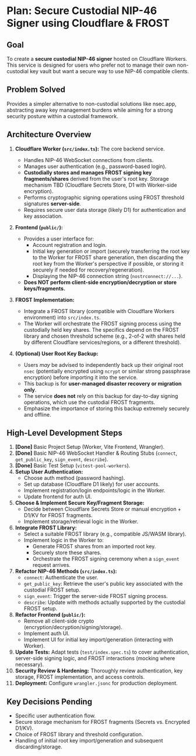 # Plan: Secure Custodial NIP-46 Signer using Cloudflare & FROST

## Goal

To create a **secure custodial NIP-46 signer** hosted on Cloudflare Workers. This service is designed for users who prefer not to manage their own non-custodial key vault but want a secure way to use NIP-46 compatible clients.

## Problem Solved

Provides a simpler alternative to non-custodial solutions like nsec.app, abstracting away key management burdens while aiming for a strong security posture within a custodial framework.

## Architecture Overview

1.  **Cloudflare Worker (`src/index.ts`):** The core backend service.
    *   Handles NIP-46 WebSocket connections from clients.
    *   Manages user authentication (e.g., password-based login).
    *   **Custodially stores and manages FROST signing key fragments/shares** derived from the user's root key. Storage mechanism TBD (Cloudflare Secrets Store, D1 with Worker-side encryption).
    *   Performs cryptographic signing operations using FROST threshold signatures **server-side**.
    *   Requires secure user data storage (likely D1) for authentication and key association.

2.  **Frontend (`public/`):**
    *   Provides a user interface for:
        *   Account registration and login.
        *   Initial key generation or import (securely transferring the root key to the Worker for FROST share generation, then discarding the root key from the Worker's perspective if possible, or storing it securely if needed for recovery/regeneration).
        *   Displaying the NIP-46 connection string (`nostrconnect://...`).
    *   **Does NOT perform client-side encryption/decryption or store keys/fragments.**

3.  **FROST Implementation:**
    *   Integrate a FROST library (compatible with Cloudflare Workers environment) into `src/index.ts`.
    *   The Worker will orchestrate the FROST signing process using the custodially held key shares. The specifics depend on the FROST library and chosen threshold scheme (e.g., 2-of-2 with shares held by different Cloudflare services/regions, or a different threshold).

4.  **(Optional) User Root Key Backup:**
    *   Users *may* be advised to independently back up their original root `nsec` (potentially encrypted using `ncrypt` or similar strong passphrase encryption) before importing it into the service.
    *   This backup is for **user-managed disaster recovery or migration only**.
    *   The service **does not** rely on this backup for day-to-day signing operations, which use the custodial FROST fragments.
    *   Emphasize the importance of storing this backup extremely securely and offline.

## High-Level Development Steps

1.  **[Done]** Basic Project Setup (Worker, Vite Frontend, Wrangler).
2.  **[Done]** Basic NIP-46 WebSocket Handler & Routing Stubs (`connect`, `get_public_key`, `sign_event`, `describe`).
3.  **[Done]** Basic Test Setup (`vitest-pool-workers`).
4.  **Setup User Authentication:**
    *   Choose auth method (password hashing).
    *   Set up database (Cloudflare D1 likely) for user accounts.
    *   Implement registration/login endpoints/logic in the Worker.
    *   Update frontend for auth UI.
5.  **Choose & Implement Secure Key/Fragment Storage:**
    *   Decide between Cloudflare Secrets Store or manual encryption + D1/KV for FROST fragments.
    *   Implement storage/retrieval logic in the Worker.
6.  **Integrate FROST Library:**
    *   Select a suitable FROST library (e.g., compatible JS/WASM library).
    *   Implement logic in the Worker to:
        *   Generate FROST shares from an imported root key.
        *   Securely store these shares.
        *   Orchestrate the FROST signing ceremony when a `sign_event` request arrives.
7.  **Refactor NIP-46 Methods (`src/index.ts`):**
    *   `connect`: Authenticate the user.
    *   `get_public_key`: Retrieve the user's public key associated with the custodial FROST setup.
    *   `sign_event`: Trigger the server-side FROST signing process.
    *   `describe`: Update with methods actually supported by the custodial FROST setup.
8.  **Refactor Frontend (`public/`):**
    *   Remove all client-side crypto (encryption/decryption/signing/storage).
    *   Implement auth UI.
    *   Implement UI for initial key import/generation (interacting with Worker).
9.  **Update Tests:** Adapt tests (`test/index.spec.ts`) to cover authentication, server-side signing logic, and FROST interactions (mocking where necessary).
10. **Security Review & Hardening:** Thoroughly review authentication, key storage, FROST implementation, and access controls.
11. **Deployment:** Configure `wrangler.jsonc` for production deployment.

## Key Decisions Pending

*   Specific user authentication flow.
*   Secure storage mechanism for FROST fragments (Secrets vs. Encrypted D1/KV).
*   Choice of FROST library and threshold configuration.
*   Handling of initial root key import/generation and subsequent discarding/storage. 